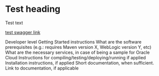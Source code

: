 # Test heading

Test text

[test swagger link](https://oracle.github.io/weblogic-kubernetes-operator/swagger/index.html)


Developer level Getting Started instructions
What are the software prerequisites (e.g.: requires Maven version X, WebLogic version Y, etc)
What are the necessary services, in case of being a sample for Oracle Cloud
Instructions for compiling/testing/deploying/running if applied
Installation instructions, if applied
Short documentation, when sufficient. Link to documentation, if applicable
